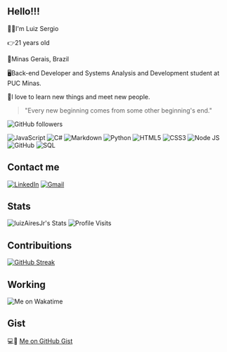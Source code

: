 ## Hello!!!

🙋‍♂️I'm Luiz Sergio

👉21 years old

📍Minas Gerais, Brazil

🖥️Back-end Developer and Systems Analysis and Development student at PUC Minas.

🫶I love to learn new things and meet new people.

> "Every new beginning comes from some other beginning's end."

![GitHub followers](https://img.shields.io/github/followers/LuizAiresJr?style=social)

![JavaScript](https://img.shields.io/badge/javascript-%23323330.svg?style=for-the-badge&logo=javascript&logoColor=%23F7DF1E)
![C#](https://img.shields.io/badge/c%23-%23239120.svg?style=for-the-badge&logo=csharp&logoColor=white)
![Markdown](https://img.shields.io/badge/markdown-%23000000.svg?style=for-the-badge&logo=markdown&logoColor=white)
![Python](https://raw.githubusercontent.com/gabriersdev/github-profile/9dc8c0947fdc4a109fe63a4c380f5f52e8962ed5/files/python-badge.svg)
![HTML5](https://img.shields.io/badge/html5-%23E34F26.svg?style=for-the-badge&logo=html5&logoColor=white)
![CSS3](https://img.shields.io/badge/css3-%231572B6.svg?style=for-the-badge&logo=css3&logoColor=white)
![Node JS](https://raw.githubusercontent.com/gabriersdev/github-profile/9dc8c0947fdc4a109fe63a4c380f5f52e8962ed5/files/figma-badge.svg)
![GitHub](https://raw.githubusercontent.com/gabriersdev/github-profile/9dc8c0947fdc4a109fe63a4c380f5f52e8962ed5/files/github-badge.svg)
![SQL](https://raw.githubusercontent.com/gabriersdev/github-profile/9dc8c0947fdc4a109fe63a4c380f5f52e8962ed5/files/sql-badge.svg)

## Contact me

[![LinkedIn](https://img.shields.io/badge/linkedin-%230077B5.svg?style=for-the-badge&logo=linkedin&logoColor=white)](https://www.linkedin.com/in/luiz-sergio-478810229)
[![Gmail](https://img.shields.io/badge/Gmail-D14836?style=for-the-badge&logo=gmail&logoColor=white)](mailto:luizaires2730@gmail.com)

## Stats

![luizAiresJr's Stats](https://github-readme-stats.vercel.app/api?username=luizAiresJr&theme=midnight-purple&show_icons=true&hide_border=true&count_private=true)
![Profile Visits](https://komarev.com/ghpvc/?username=LuizAiresJr&color=blueviolet)

## Contribuitions

[![GitHub Streak](https://streak-stats.demolab.com?user=LuizAiresJr&theme=midnight-purple&hide_border=true&border_radius=1.5)](https://git.io/streak-stats)

## Working

![Me on Wakatime](https://github-readme-stats.vercel.app/api/wakatime?username=LuizAiresJr&theme=purple&display_format=time&layout=compact)

## Gist

💻🤩 [Me on GitHub Gist](https://gist.github.com/LuizAiresJr)

